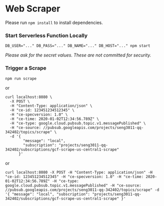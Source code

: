 # Web Scraper
Please run `npm install` to install dependencies.
### Start Serverless Function Locally
```
DB_USER="..." DB_PASS="..." DB_NAME="..." DB_HOST="..." npm start
```
*Please ask for the secret values. These are not committed for security.*

### Trigger a Scrape
```
npm run scrape
```

or
```
curl localhost:8080 \
  -X POST \
  -H "Content-Type: application/json" \
  -H "ce-id: 123451234512345" \
  -H "ce-specversion: 1.0" \
  -H "ce-time: 2020-01-02T12:34:56.789Z" \
  -H "ce-type: google.cloud.pubsub.topic.v1.messagePublished" \
  -H "ce-source: //pubsub.googleapis.com/projects/seng3011-qq-342402/topics/scrape" \
  -d '{
        "message": "local",
        "subscription": "projects/seng3011-qq-342402/subscriptions/gcf-scrape-us-central1-scrape"
      }'
```
or
```
curl localhost:8080 -X POST -H "Content-Type: application/json" -H "ce-id: 123451234512345" -H "ce-specversion: 1.0" -H "ce-time: 2020-01-02T12:34:56.789Z" -H "ce-type: google.cloud.pubsub.topic.v1.messagePublished" -H "ce-source: //pubsub.googleapis.com/projects/seng3011-qq-342402/topics/scrape" -d '{ "message": "local", "subscription": "projects/seng3011-qq-342402/subscriptions/gcf-scrape-us-central1-scrape" }'
```
